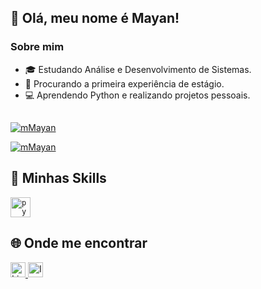 ## 💜 Olá, meu nome é Mayan!

### Sobre mim

- 🎓 Estudando Análise e Desenvolvimento de Sistemas.
- 💼 Procurando a primeira experiência de estágio.
- 💻 Aprendendo Python e realizando projetos pessoais.

##


[![mMayan](https://github-readme-stats.vercel.app/api?username=mMayan&theme=dark)](https://github.com/mMayan)

[![mMayan](https://github-readme-stats.vercel.app/api/top-langs/?username=mMayan&hide=html&layout=compact&theme=dark)](https://github.com/mMayan)

## 🚀 Minhas Skills

<code><img height="32" src="https://cdn.iconscout.com/icon/free/png-512/python-2-226051.png" alt="python"/></code>

## 🌐 Onde me encontrar
<a href="https://www.linkedin.com/in/mayan-matos-ferro/" target="_blank">
  <img height="24" src="https://img.shields.io/badge/-Linkedin-0e76a8?style=flat-square&logo=Linkedin&logoColor=white" alt="LinkedIn"/>
</a>
<a href="https://www.instagram.com/mayan_frr/" target="_blank">
  <img height="24" src="https://img.shields.io/badge/-Instagram-DF0174?style=flat-square&labelColor=DF0174&logo=instagram&logoColor=white" alt="Instagram"/>
</a>
